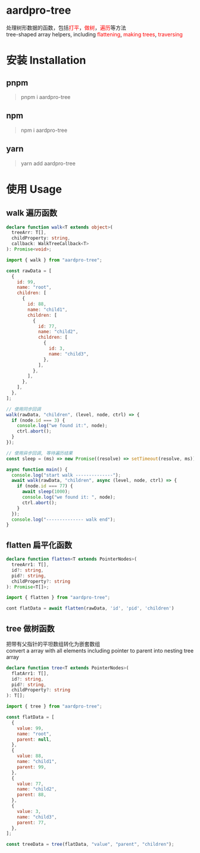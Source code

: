 # aardpro-tree

<div>处理树形数据的函数，包括<span style="color:red">打平</span>，<span style="color:red">做树</span>，<span style="color:red">遍历</span>等方法</div>
<div>tree-shaped array helpers, including <span style="color:red">flattening</span>, <span style="color:red">making trees</span>, <span style="color:red">traversing</span></div>

# 安装 Installation

## pnpm

> pnpm i aardpro-tree

## npm

> npm i aardpro-tree

## yarn

> yarn add aardpro-tree

# 使用 Usage

## walk 遍历函数

```ts
declare function walk<T extends object>(
  treeArr: T[],
  childProperty: string,
  callback: WalkTreeCallback<T>
): Promise<void>;
```

```js
import { walk } from "aardpro-tree";

const rawData = [
  {
    id: 99,
    name: "root",
    children: [
      {
        id: 88,
        name: "child1",
        children: [
          {
            id: 77,
            name: "child2",
            children: [
              {
                id: 3,
                name: "child3",
              },
            ],
          },
        ],
      },
    ],
  },
];

// 使用同步回调
walk(rawData, "children", (level, node, ctrl) => {
  if (node.id === 3) {
    console.log("we found it:", node);
    ctrl.abort();
  }
});

// 使用异步回调, 等待遍历结果
const sleep = (ms) => new Promise((resolve) => setTimeout(resolve, ms));

async function main() {
  console.log("start walk --------------");
  await walk(rawData, "children", async (level, node, ctrl) => {
    if (node.id === 77) {
      await sleep(1000);
      console.log("we found it: ", node);
      ctrl.abort();
    }
  });
  console.log("-------------- walk end");
}
```

## flatten 扁平化函数

```ts
declare function flatten<T extends PointerNodes>(
  treeArr1: T[],
  id?: string,
  pid?: string,
  childProperty?: string
): Promise<T[]>;
```

```js
import { flatten } from "aardpro-tree";

cont flatData = await flatten(rawData, 'id', 'pid', 'children')
```

## tree 做树函数

把带有父指针的平坦数组转化为嵌套数组  
convert a array with all elements including pointer to parent into nesting tree array

```ts
declare function tree<T extends PointerNodes>(
  flatArr1: T[],
  id?: string,
  pid?: string,
  childProperty?: string
): T[];
```

```js
import { tree } from "aardpro-tree";

const flatData = [
  {
    value: 99,
    name: "root",
    parent: null,
  },
  {
    value: 88,
    name: "child1",
    parent: 99,
  },
  {
    value: 77,
    name: "child2",
    parent: 88,
  },
  {
    value: 3,
    name: "child3",
    parent: 77,
  },
];

const treeData = tree(flatData, "value", "parent", "children");
```

